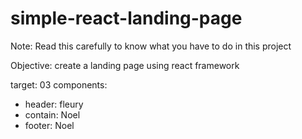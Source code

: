 # simple-react-landing-page

Note: Read this carefully to know what you have to do in this project

Objective: create a landing page using react framework

target: 03 components:
  - header: fleury
  - contain: Noel
  - footer: Noel


